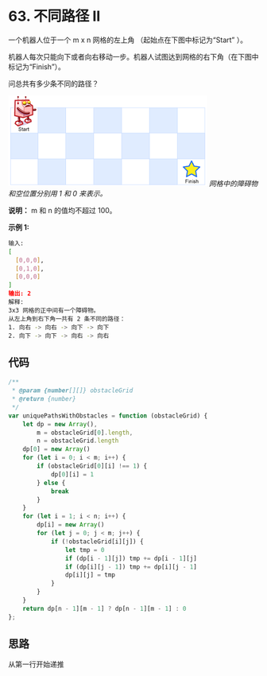 # 63. 不同路径 II

一个机器人位于一个 m x n 网格的左上角 （起始点在下图中标记为“Start” ）。

机器人每次只能向下或者向右移动一步。机器人试图达到网格的右下角（在下图中标记为“Finish”）。

问总共有多少条不同的路径？

![图例](./img/img_62_0.png)
*网格中的障碍物和空位置分别用 1 和 0 来表示。*

**说明：** m 和 n 的值均不超过 100。

**示例 1:**

```bash
输入:
[
  [0,0,0],
  [0,1,0],
  [0,0,0]
]
输出: 2
解释:
3x3 网格的正中间有一个障碍物。
从左上角到右下角一共有 2 条不同的路径：
1. 向右 -> 向右 -> 向下 -> 向下
2. 向下 -> 向下 -> 向右 -> 向右
```

## 代码

```js
/**
 * @param {number[][]} obstacleGrid
 * @return {number}
 */
var uniquePathsWithObstacles = function (obstacleGrid) {
    let dp = new Array(),
        m = obstacleGrid[0].length,
        n = obstacleGrid.length
    dp[0] = new Array()
    for (let i = 0; i < m; i++) {
        if (obstacleGrid[0][i] !== 1) {
            dp[0][i] = 1
        } else {
            break
        }
    }
    for (let i = 1; i < n; i++) {
        dp[i] = new Array()
        for (let j = 0; j < m; j++) {
            if (!obstacleGrid[i][j]) {
                let tmp = 0
                if (dp[i - 1][j]) tmp += dp[i - 1][j]
                if (dp[i][j - 1]) tmp += dp[i][j - 1]
                dp[i][j] = tmp
            }
        }
    }
    return dp[n - 1][m - 1] ? dp[n - 1][m - 1] : 0
};
```

## 思路

从第一行开始递推